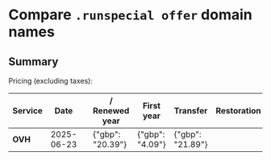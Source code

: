 # Compare `.runspecial offer` domain names

## Summary

Pricing (excluding taxes):

| Service | Date |  | / Renewed year | First year | Transfer | Restoration |
|--|--|--|--|--|--|--|
| **OVH** | 2025-06-23 |  | {"gbp": "20.39"} | {"gbp": "4.09"} | {"gbp": "21.89"} |  |
